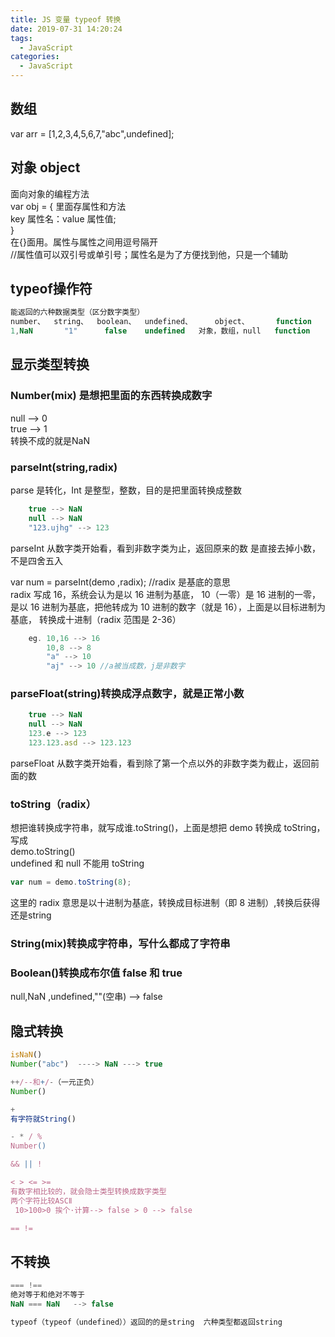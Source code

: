 ```yaml
---
title: JS 变量 typeof 转换
date: 2019-07-31 14:20:24
tags:
  - JavaScript
categories:
  - JavaScript
---
```

## 数组

var arr = [1,2,3,4,5,6,7,"abc",undefined];

## 对象 object

面向对象的编程方法  
var obj = { 
里面存属性和方法    
key 属性名：value 属性值;   
}   
在{}面用。属性与属性之间用逗号隔开  
//属性值可以双引号或单引号；属性名是为了方便找到他，只是一个辅助    

## typeof操作符

```javascript
能返回的六种数据类型（区分数字类型）    
number、  string、  boolean、  undefined、     object、      function   
1,NaN       "1"      false    undefined   对象，数组，null   function   
```

## 显示类型转换

### Number(mix) 是想把里面的东西转换成数字

null --> 0  
true --> 1  
转换不成的就是NaN   

### parseInt(string,radix)

parse 是转化，Int 是整型，整数，目的是把里面转换成整数  

```javascript
    true --> NaN
    null --> NaN
    "123.ujhg" --> 123
```

parseInt 从数字类开始看，看到非数字类为止，返回原来的数 
是直接去掉小数，不是四舍五入    

var num = parseInt(demo ,radix); //radix 是基底的意思   
radix 写成 16，系统会认为是以 16 进制为基底， 10（一零）是 16 进制的一零，是以 16 进制为基底，把他转成为 10 进制的数字（就是 16），上面是以目标进制为基底， 
转换成十进制（radix 范围是 2-36）   

```javascript
    eg. 10,16 --> 16
        10,8 --> 8
        "a" --> 10
        "aj" --> 10 //a被当成数，j是非数字
```

### parseFloat(string)转换成浮点数字，就是正常小数

```javascript
    true --> NaN
    null --> NaN
    123.e --> 123
    123.123.asd --> 123.123
```

parseFloat 从数字类开始看，看到除了第一个点以外的非数字类为截止，返回前面的数   

### toString（radix）

想把谁转换成字符串，就写成谁.toString()，上面是想把 demo 转换成 toString，写成  
demo.toString()     
undefined 和 null 不能用 toString   

```javascript
var num = demo.toString(8);     
```

这里的 radix 意思是以十进制为基底，转换成目标进制（即 8 进制）,转换后获得还是string     

### String(mix)转换成字符串，写什么都成了字符串

### Boolean()转换成布尔值 false 和 true

null,NaN ,undefined,""(空串) --> false    

## 隐式转换

```javascript
isNaN()
Number("abc")  ----> NaN ---> true

++/--和+/-（一元正负）
Number()

+
有字符就String()

- * / % 
Number()

&& || !

< > <= >=
有数字相比较的，就会隐士类型转换成数字类型
两个字符比较ASCⅡ
 10>100>0 挨个·计算--> false > 0 --> false

== !=
```

## 不转换

```javascript
=== !==
绝对等于和绝对不等于
NaN === NaN   --> false

typeof（typeof（undefined））返回的的是string  六种类型都返回string
```
